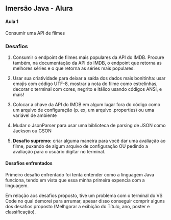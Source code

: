 ## Imersão Java - Alura

#### Aula 1

Consumir uma API de filmes

### Desafios

1. Consumir o endpoint de filmes mais populares da API do IMDB. Procure também, na documentação da API do IMDB, o endpoint que retorna as melhores séries e o que retorna as séries mais populares.

2. Usar sua criatividade para deixar a saída dos dados mais bonitinha: usar emojis com código UTF-8, mostrar a nota do filme como estrelinhas, decorar o terminal com cores, negrito e itálico usando códigos ANSI, e mais!

3. Colocar a chave da API do IMDB em algum lugar fora do código como um arquivo de configuração (p. ex, um arquivo .properties) ou uma variável de ambiente

4. Mudar o JsonParser para usar uma biblioteca de parsing de JSON como Jackson ou GSON

5. **Desafio supremo:** criar alguma maneira para você dar uma avaliação ao filme, puxando de algum arquivo de configuração OU pedindo a avaliação para o usuário digitar no terminal.



#### Desafios enfrentados

Primeiro desafio enfrentado foi tenta entender como a linguagem Java funciona, tendo em vista que essa minha primeira expencia com a linguagem.

Em relação aos desafios proposto, tive um problema com o terminal do VS Code no qual demorei para arrumar, apesar disso conseguir comprir alguns dos desafios proposto (Melhgorar a exibição do Título, ano, poster e classificação).


